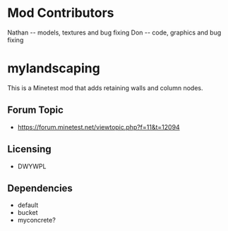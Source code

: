 # Mod Contributors
Nathan -- models, textures and bug fixing
Don  -- code, graphics and bug fixing

# mylandscaping
This is a Minetest mod that adds retaining walls and column nodes.

## Forum Topic
- https://forum.minetest.net/viewtopic.php?f=11&t=12094

## Licensing
- DWYWPL

## Dependencies
- default
- bucket
- myconcrete?
